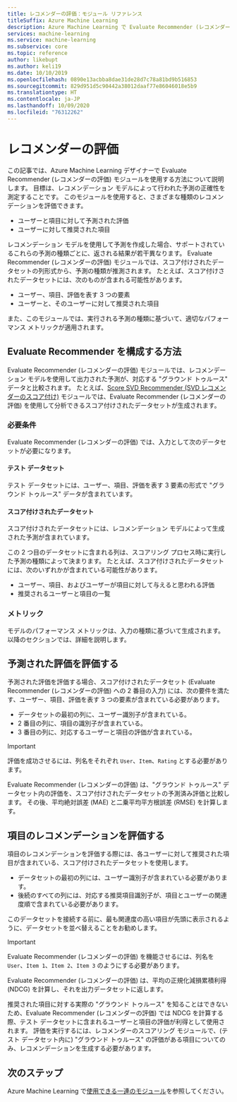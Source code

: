 ```yaml
---
title: レコメンダーの評価：モジュール リファレンス
titleSuffix: Azure Machine Learning
description: Azure Machine Learning で Evaluate Recommender (レコメンダーの評価) モジュールを使用して、レコメンダー モデル予測の正確性を評価する方法について学習します。
services: machine-learning
ms.service: machine-learning
ms.subservice: core
ms.topic: reference
author: likebupt
ms.author: keli19
ms.date: 10/10/2019
ms.openlocfilehash: 0890e13acbba8dae31de28d7c78a81bd9b516853
ms.sourcegitcommit: 829d951d5c90442a38012daaf77e86046018e5b9
ms.translationtype: HT
ms.contentlocale: ja-JP
ms.lasthandoff: 10/09/2020
ms.locfileid: "76312262"
---
```

# <a name="evaluate-recommender"></a>レコメンダーの評価

この記事では、Azure Machine Learning デザイナーで Evaluate Recommender (レコメンダーの評価) モジュールを使用する方法について説明します。 目標は、レコメンデーション モデルによって行われた予測の正確性を測定することです。 このモジュールを使用すると、さまざまな種類のレコメンデーションを評価できます。  
  
-   ユーザーと項目に対して予測された評価    
-   ユーザーに対して推奨された項目  
  
レコメンデーション モデルを使用して予測を作成した場合、サポートされているこれらの予測の種類ごとに、返される結果が若干異なります。 Evaluate Recommender (レコメンダーの評価) モジュールでは、スコア付けされたデータセットの列形式から、予測の種類が推測されます。 たとえば、スコア付けされたデータセットには、次のものが含まれる可能性があります。

- ユーザー、項目、評価を表す 3 つの要素
- ユーザーと、そのユーザーに対して推奨された項目

また、このモジュールでは、実行される予測の種類に基づいて、適切なパフォーマンス メトリックが適用されます。 

  
## <a name="how-to-configure-evaluate-recommender"></a>Evaluate Recommender を構成する方法

Evaluate Recommender (レコメンダーの評価) モジュールでは、レコメンデーション モデルを使用して出力された予測が、対応する "グラウンド トゥルース" データと比較されます。 たとえば、[Score SVD Recommender (SVD レコメンダーのスコア付け)](score-svd-recommender.md) モジュールでは、Evaluate Recommender (レコメンダーの評価) を使用して分析できるスコア付けされたデータセットが生成されます。

### <a name="requirements"></a>必要条件

Evaluate Recommender (レコメンダーの評価) では、入力として次のデータセットが必要になります。 
  
#### <a name="test-dataset"></a>テスト データセット

テスト データセットには、ユーザー、項目、評価を表す 3 要素の形式で "グラウンド トゥルース" データが含まれています。  

#### <a name="scored-dataset"></a>スコア付けされたデータセット

スコア付けされたデータセットには、レコメンデーション モデルによって生成された予測が含まれています。  
  
この 2 つ目のデータセットに含まれる列は、スコアリング プロセス時に実行した予測の種類によって決まります。 たとえば、スコア付けされたデータセットには、次のいずれかが含まれている可能性があります。

- ユーザー、項目、およびユーザーが項目に対して与えると思われる評価
- 推奨されるユーザーと項目の一覧 

### <a name="metrics"></a>メトリック

モデルのパフォーマンス メトリックは、入力の種類に基づいて生成されます。 以降のセクションでは、詳細を説明します。

## <a name="evaluate-predicted-ratings"></a>予測された評価を評価する  

予測された評価を評価する場合、スコア付けされたデータセット (Evaluate Recommender (レコメンダーの評価) への 2 番目の入力) には、次の要件を満たす、ユーザー、項目、評価を表す 3 つの要素が含まれている必要があります。
  
-   データセットの最初の列に、ユーザー識別子が含まれている。    
-   2 番目の列に、項目の識別子が含まれている。  
-   3 番目の列に、対応するユーザーと項目の評価が含まれている。  
  
> [!IMPORTANT] 
> 評価を成功させるには、列名をそれぞれ `User`、`Item`、`Rating` とする必要があります。  
  
Evaluate Recommender (レコメンダーの評価) は、"グラウンド トゥルース" データセット内の評価を、スコア付けされたデータセットの予測済み評価と比較します。 その後、平均絶対誤差 (MAE) と二乗平均平方根誤差 (RMSE) を計算します。



## <a name="evaluate-item-recommendations"></a>項目のレコメンデーションを評価する

項目のレコメンデーションを評価する際には、各ユーザーに対して推奨された項目が含まれている、スコア付けされたデータセットを使用します。
  
-   データセットの最初の列には、ユーザー識別子が含まれている必要があります。    
-   後続のすべての列には、対応する推奨項目識別子が、項目とユーザーの関連度順で含まれている必要があります。 

このデータセットを接続する前に、最も関連度の高い項目が先頭に表示されるように、データセットを並べ替えることをお勧めします。  

> [!IMPORTANT] 
> Evaluate Recommender (レコメンダーの評価) を機能させるには、列名を `User`、`Item 1`、`Item 2`、`Item 3` のようにする必要があります。  
  
Evaluate Recommender (レコメンダーの評価) は、平均の正規化減損累積利得 (NDCG) を計算し、それを出力データセットに返します。  
  
推奨された項目に対する実際の "グラウンド トゥルース" を知ることはできないため、Evaluate Recommender (レコメンダーの評価) では NDCG を計算する際、テスト データセットに含まれるユーザーと項目の評価が利得として使用されます。 評価を実行するには、レコメンダーのスコアリング モジュールで、(テスト データセット内に) "グラウンド トゥルース" の評価がある項目についてのみ、レコメンデーションを生成する必要があります。  
  

## <a name="next-steps"></a>次のステップ

Azure Machine Learning で[使用できる一連のモジュール](module-reference.md)を参照してください。 
